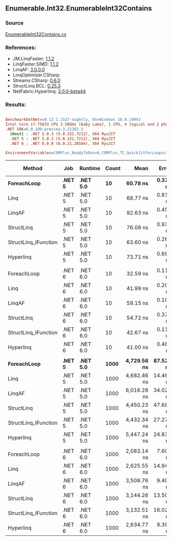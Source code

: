 ﻿## Enumerable.Int32.EnumerableInt32Contains

### Source
[EnumerableInt32Contains.cs](../LinqBenchmarks/Enumerable/Int32/EnumerableInt32Contains.cs)

### References:
- JM.LinqFaster: [1.1.2](https://www.nuget.org/packages/JM.LinqFaster/1.1.2)
- LinqFaster.SIMD: [1.1.2](https://www.nuget.org/packages/LinqFaster.SIMD/1.0.3)
- LinqAF: [3.0.0.0](https://www.nuget.org/packages/LinqAF/3.0.0.0)
- LinqOptimizer.CSharp: [](https://www.nuget.org/packages/LinqOptimizer.CSharp/)
- Streams.CSharp: [0.6.0](https://www.nuget.org/packages/Streams.CSharp/0.6.0)
- StructLinq.BCL: [0.25.3](https://www.nuget.org/packages/StructLinq.BCL/0.25.3)
- NetFabric.Hyperlinq: [3.0.0-beta44](https://www.nuget.org/packages/NetFabric.Hyperlinq/3.0.0-beta44)

### Results:
``` ini

BenchmarkDotNet=v0.12.1.1527-nightly, OS=Windows 10.0.19043
Intel Core i7-7567U CPU 3.50GHz (Kaby Lake), 1 CPU, 4 logical and 2 physical cores
.NET SDK=6.0.100-preview.3.21202.5
  [Host] : .NET 5.0.3 (5.0.321.7212), X64 RyuJIT
  .NET 5 : .NET 5.0.3 (5.0.321.7212), X64 RyuJIT
  .NET 6 : .NET 6.0.0 (6.0.21.20104), X64 RyuJIT

EnvironmentVariables=COMPlus_ReadyToRun=0,COMPlus_TC_QuickJitForLoops=1,COMPlus_TieredPGO=1  

```
|               Method |    Job |  Runtime | Count |        Mean |     Error |    StdDev | Ratio | RatioSD |  Gen 0 | Gen 1 | Gen 2 | Allocated |
|--------------------- |------- |--------- |------ |------------:|----------:|----------:|------:|--------:|-------:|------:|------:|----------:|
|          **ForeachLoop** | **.NET 5** | **.NET 5.0** |    **10** |    **60.78 ns** |  **0.372 ns** |  **0.348 ns** |  **1.00** |    **0.00** | **0.0191** |     **-** |     **-** |      **40 B** |
|                 Linq | .NET 5 | .NET 5.0 |    10 |    68.77 ns |  0.819 ns |  0.766 ns |  1.13 |    0.01 | 0.0191 |     - |     - |      40 B |
|               LinqAF | .NET 5 | .NET 5.0 |    10 |    92.63 ns |  0.455 ns |  0.425 ns |  1.52 |    0.01 | 0.0191 |     - |     - |      40 B |
|           StructLinq | .NET 5 | .NET 5.0 |    10 |    76.08 ns |  0.938 ns |  0.877 ns |  1.25 |    0.01 | 0.0305 |     - |     - |      64 B |
| StructLinq_IFunction | .NET 5 | .NET 5.0 |    10 |    63.60 ns |  0.267 ns |  0.237 ns |  1.05 |    0.01 | 0.0191 |     - |     - |      40 B |
|            Hyperlinq | .NET 5 | .NET 5.0 |    10 |    73.71 ns |  0.690 ns |  0.645 ns |  1.21 |    0.01 | 0.0191 |     - |     - |      40 B |
|                      |        |          |       |             |           |           |       |         |        |       |       |           |
|          ForeachLoop | .NET 6 | .NET 6.0 |    10 |    32.59 ns |  0.119 ns |  0.111 ns |  1.00 |    0.00 | 0.0191 |     - |     - |      40 B |
|                 Linq | .NET 6 | .NET 6.0 |    10 |    41.99 ns |  0.206 ns |  0.172 ns |  1.29 |    0.01 | 0.0191 |     - |     - |      40 B |
|               LinqAF | .NET 6 | .NET 6.0 |    10 |    59.15 ns |  0.106 ns |  0.094 ns |  1.81 |    0.01 | 0.0191 |     - |     - |      40 B |
|           StructLinq | .NET 6 | .NET 6.0 |    10 |    54.72 ns |  0.378 ns |  0.316 ns |  1.68 |    0.01 | 0.0306 |     - |     - |      64 B |
| StructLinq_IFunction | .NET 6 | .NET 6.0 |    10 |    42.67 ns |  0.113 ns |  0.095 ns |  1.31 |    0.01 | 0.0191 |     - |     - |      40 B |
|            Hyperlinq | .NET 6 | .NET 6.0 |    10 |    41.00 ns |  0.483 ns |  0.452 ns |  1.26 |    0.01 | 0.0191 |     - |     - |      40 B |
|                      |        |          |       |             |           |           |       |         |        |       |       |           |
|          **ForeachLoop** | **.NET 5** | **.NET 5.0** |  **1000** | **4,729.56 ns** | **87.521 ns** | **85.957 ns** |  **1.00** |    **0.00** | **0.0153** |     **-** |     **-** |      **40 B** |
|                 Linq | .NET 5 | .NET 5.0 |  1000 | 4,682.46 ns | 14.462 ns | 13.527 ns |  0.99 |    0.02 | 0.0153 |     - |     - |      40 B |
|               LinqAF | .NET 5 | .NET 5.0 |  1000 | 6,016.28 ns | 34.022 ns | 28.410 ns |  1.27 |    0.02 | 0.0153 |     - |     - |      40 B |
|           StructLinq | .NET 5 | .NET 5.0 |  1000 | 4,450.23 ns | 47.680 ns | 39.815 ns |  0.94 |    0.02 | 0.0305 |     - |     - |      64 B |
| StructLinq_IFunction | .NET 5 | .NET 5.0 |  1000 | 4,432.34 ns | 27.275 ns | 24.178 ns |  0.94 |    0.02 | 0.0153 |     - |     - |      40 B |
|            Hyperlinq | .NET 5 | .NET 5.0 |  1000 | 5,447.24 ns | 24.839 ns | 22.020 ns |  1.15 |    0.02 | 0.0153 |     - |     - |      40 B |
|                      |        |          |       |             |           |           |       |         |        |       |       |           |
|          ForeachLoop | .NET 6 | .NET 6.0 |  1000 | 2,083.14 ns |  7.609 ns |  7.118 ns |  1.00 |    0.00 | 0.0191 |     - |     - |      40 B |
|                 Linq | .NET 6 | .NET 6.0 |  1000 | 2,625.55 ns | 14.942 ns | 13.246 ns |  1.26 |    0.01 | 0.0191 |     - |     - |      40 B |
|               LinqAF | .NET 6 | .NET 6.0 |  1000 | 3,508.76 ns |  9.406 ns |  7.854 ns |  1.68 |    0.01 | 0.0191 |     - |     - |      40 B |
|           StructLinq | .NET 6 | .NET 6.0 |  1000 | 3,144.26 ns | 13.504 ns | 12.632 ns |  1.51 |    0.01 | 0.0305 |     - |     - |      64 B |
| StructLinq_IFunction | .NET 6 | .NET 6.0 |  1000 | 3,132.51 ns | 16.029 ns | 14.993 ns |  1.50 |    0.01 | 0.0191 |     - |     - |      40 B |
|            Hyperlinq | .NET 6 | .NET 6.0 |  1000 | 2,634.77 ns |  9.398 ns |  8.791 ns |  1.26 |    0.01 | 0.0191 |     - |     - |      40 B |
